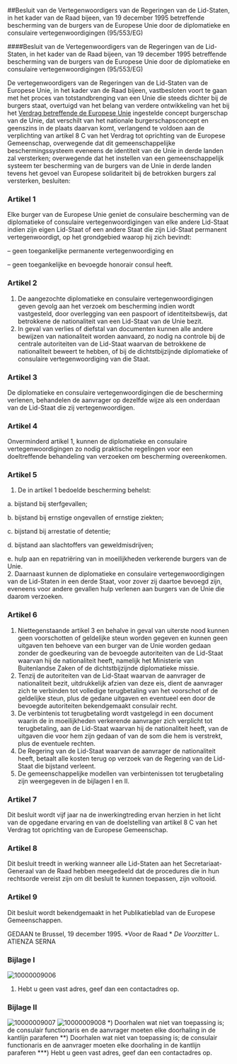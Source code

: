 <meta http-equiv='Content-Type' content='text/html; charset=utf-8' />

##Besluit van de Vertegenwoordigers van de Regeringen van de Lid-Staten, in het kader van de Raad bijeen, van 19 december 1995 betreffende bescherming van de burgers van de Europese Unie door de diplomatieke en consulaire vertegenwoordigingen (95/553/EG)

####Besluit van de Vertegenwoordigers van de Regeringen van de Lid-Staten, in het kader van de Raad bijeen, van 19 december 1995 betreffende bescherming van de burgers van de Europese Unie door de diplomatieke en consulaire vertegenwoordigingen (95/553/EG)

De vertegenwoordigers van de Regeringen van de Lid-Staten van de Europese Unie, in het kader van de Raad bijeen, vastbesloten voort te gaan met het proces van totstandbrenging van een Unie die steeds dichter bij de burgers staat, overtuigd van het belang van verdere ontwikkeling van het bij het [Verdrag betreffende de Europese Unie](../../../../../../../../../../../../../../verdrag/verdrag/betreffende/de/europese/unie/BWBV0001507/README.md) ingestelde concept burgerschap van de Unie, dat verschilt van het nationale burgerschapsconcept en geenszins in de plaats daarvan komt, verlangend te voldoen aan de verplichting van artikel 8 C van het Verdrag tot oprichting van de Europese Gemeenschap, overwegende dat dit gemeenschappelijke beschermingssysteem eveneens de identiteit van de Unie in derde landen zal versterken; overwegende dat het instellen van een gemeenschappelijk systeem ter bescherming van de burgers van de Unie in derde landen tevens het gevoel van Europese solidariteit bij de betrokken burgers zal versterken, besluiten:    

### Artikel  1  

Elke burger van de Europese Unie geniet de consulaire bescherming van de diplomatieke of consulaire vertegenwoordigingen van elke andere Lid-Staat indien zijn eigen Lid-Staat of een andere Staat die zijn Lid-Staat permanent vertegenwoordigt, op het grondgebied waarop hij zich bevindt: 

–  geen toegankelijke permanente vertegenwoordiging en  

–  geen toegankelijke en bevoegde honorair consul heeft.   

### Artikel  2  

1.   De aangezochte diplomatieke en consulaire vertegenwoordigingen geven gevolg aan het verzoek om bescherming indien wordt vastgesteld, door overlegging van een paspoort of identiteitsbewijs, dat betrokkene de nationaliteit van een Lid-Staat van de Unie bezit.   
2.   In geval van verlies of diefstal van documenten kunnen alle andere bewijzen van nationaliteit worden aanvaard, zo nodig na controle bij de centrale autoriteiten van de Lid-Staat waarvan de betrokkene de nationaliteit beweert te hebben, of bij de dichtstbijzijnde diplomatieke of consulaire vertegenwoordiging van die Staat.  

### Artikel  3  

De diplomatieke en consulaire vertegenwoordigingen die de bescherming verlenen, behandelen de aanvrager op dezelfde wijze als een onderdaan van de Lid-Staat die zij vertegenwoordigen. 

### Artikel  4  

Onverminderd artikel 1, kunnen de diplomatieke en consulaire vertegenwoordigingen zo nodig praktische regelingen voor een doeltreffende behandeling van verzoeken om bescherming overeenkomen. 

### Artikel  5  

1.   De in artikel 1 bedoelde bescherming behelst: 

a. bijstand bij sterfgevallen;  

b. bijstand bij ernstige ongevallen of ernstige ziekten;  

c. bijstand bij arrestatie of detentie;  

d. bijstand aan slachtoffers van geweldmisdrijven;  

e. hulp aan en repatriëring van in moeilijkheden verkerende burgers van de Unie.     
2.   Daarnaast kunnen de diplomatieke en consulaire vertegenwoordigingen van de Lid-Staten in een derde Staat, voor zover zij daartoe bevoegd zijn, eveneens voor andere gevallen hulp verlenen aan burgers van de Unie die daarom verzoeken.  

### Artikel  6  

1.   Niettegenstaande artikel 3 en behalve in geval van uiterste nood kunnen geen voorschotten of geldelijke steun worden gegeven en kunnen geen uitgaven ten behoeve van een burger van de Unie worden gedaan zonder de goedkeuring van de bevoegde autoriteiten van de Lid-Staat waarvan hij de nationaliteit heeft, namelijk het Ministerie van Buitenlandse Zaken of de dichtstbijzijnde diplomatieke missie.   
2.   Tenzij de autoriteiten van de Lid-Staat waarvan de aanvrager de nationaliteit bezit, uitdrukkelijk afzien van deze eis, dient de aanvrager zich te verbinden tot volledige terugbetaling van het voorschot of de geldelijke steun, plus de gedane uitgaven en eventueel een door de bevoegde autoriteiten bekendgemaakt consulair recht.   
3.   De verbintenis tot terugbetaling wordt vastgelegd in een document waarin de in moeilijkheden verkerende aanvrager zich verplicht tot terugbetaling, aan de Lid-Staat waarvan hij de nationaliteit heeft, van de uitgaven die voor hem zijn gedaan of van de som die hem is verstrekt, plus de eventuele rechten.   
4.   De Regering van de Lid-Staat waarvan de aanvrager de nationaliteit heeft, betaalt alle kosten terug op verzoek van de Regering van de Lid-Staat die bijstand verleent.   
5.   De gemeenschappelijke modellen van verbintenissen tot terugbetaling zijn weergegeven in de bijlagen I en II.  

### Artikel  7  

Dit besluit wordt vijf jaar na de inwerkingtreding ervan herzien in het licht van de opgedane ervaring en van de doelstelling van artikel 8 C van het Verdrag tot oprichting van de Europese Gemeenschap. 

### Artikel  8  

Dit besluit treedt in werking wanneer alle Lid-Staten aan het Secretariaat-Generaal van de Raad hebben meegedeeld dat de procedures die in hun rechtsorde vereist zijn om dit besluit te kunnen toepassen, zijn voltooid. 

### Artikel  9  

Dit besluit wordt bekendgemaakt in het Publikatieblad van de Europese Gemeenschappen. 

GEDAAN te Brussel, 19 december 1995.  *Voor de Raad *   *De Voorzitter*  L. ATIENZA SERNA   

### Bijlage  I  

![10000009006](http://wetten.overheid.nl/Illustration/10000009006)
1) Hebt u geen vast adres, geef dan een contactadres op.   

### Bijlage  II  

![10000009007](http://wetten.overheid.nl/Illustration/10000009007)
![10000009008](http://wetten.overheid.nl/Illustration/10000009008)
*) Doorhalen wat niet van toepassing is; de consulair functionaris en de aanvrager moeten elke doorhaling in de kantlijn paraferen **) Doorhalen wat niet van toepassing is; de consulair functionaris en de aanvrager moeten elke doorhaling in de kantlijn paraferen ***) Hebt u geen vast adres, geef dan een contactadres op.   

